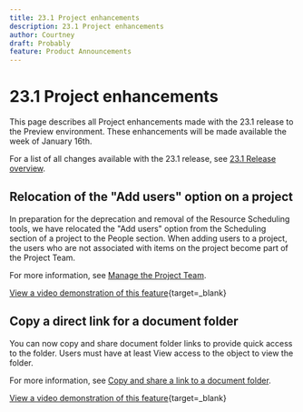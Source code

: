 ```yaml
---
title: 23.1 Project enhancements
description: 23.1 Project enhancements
author: Courtney
draft: Probably
feature: Product Announcements
---
```

# 23.1 Project enhancements

This page describes all Project enhancements made with the 23.1 release to the Preview environment. These enhancements will be made available the week of January 16th. 

For a list of all changes available with the 23.1 release, see [23.1 Release overview](/help/quicksilver/product-announcements/product-releases/23.1-release-activity/23-1-release-overview.md).

## Relocation of the "Add users" option on a project

In preparation for the deprecation and removal of the Resource Scheduling tools, we have relocated the "Add users" option from the Scheduling section of a project to the People section. When adding users to a project, the users who are not associated with items on the project become part of the Project Team. 

For more information, see [Manage the Project Team](/help/quicksilver/manage-work/projects/planning-a-project/manage-project-team.md).  

[View a video demonstration of this feature](https://vimeo.com/763795063){target=_blank}

## Copy a direct link for a document folder

You can now copy and share document folder links to provide quick access to the folder. Users must have at least View access to the object to view the folder.

For more information, see [Copy and share a link to a document folder](/help/quicksilver/documents/managing-documents/copy-a-doc-folder-url.md).

[View a video demonstration of this feature](https://vimeo.com/760458613){target=_blank}

